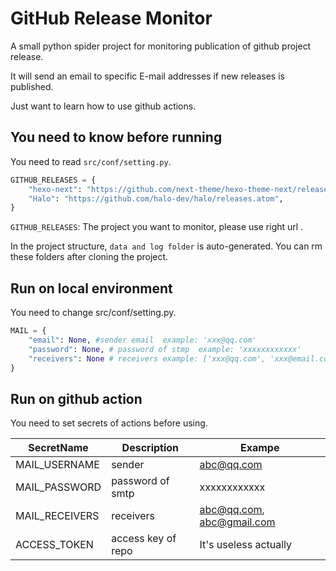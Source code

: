 # GitHub Release Monitor

A small python spider project for monitoring publication of  github project release.

It will send an email to specific E-mail addresses if new releases is published.

Just want to learn how to use github actions.

## You need to know before running

You need to read `src/conf/setting.py`.

```python
GITHUB_RELEASES = {
    "hexo-next": "https://github.com/next-theme/hexo-theme-next/releases.atom",
    "Halo": "https://github.com/halo-dev/halo/releases.atom",
}
```

`GITHUB_RELEASES`: The project you want to monitor, please use right url .

In the project structure, `data and log folder` is auto-generated. You can rm these folders after cloning the project.

## Run on local environment
You need to change src/conf/setting.py.
```python
MAIL = {
    "email": None, #sender email  example: 'xxx@qq.com'
    "password": None, # password of stmp  example: 'xxxxxxxxxxxx'
    "receivers": None # receivers example: ['xxx@qq.com', 'xxx@email.com']
}
```

## Run on github action
You need to set secrets of actions before using.

| SecretName     | Description        | Exampe                    |
| -------------- | ------------------ | ------------------------- |
| MAIL_USERNAME  | sender             | abc@qq.com                |
| MAIL_PASSWORD  | password of smtp   | xxxxxxxxxxxx              |
| MAIL_RECEIVERS | receivers          | abc@qq.com, abc@gmail.com |
| ACCESS_TOKEN   | access key of repo | It's useless actually     |